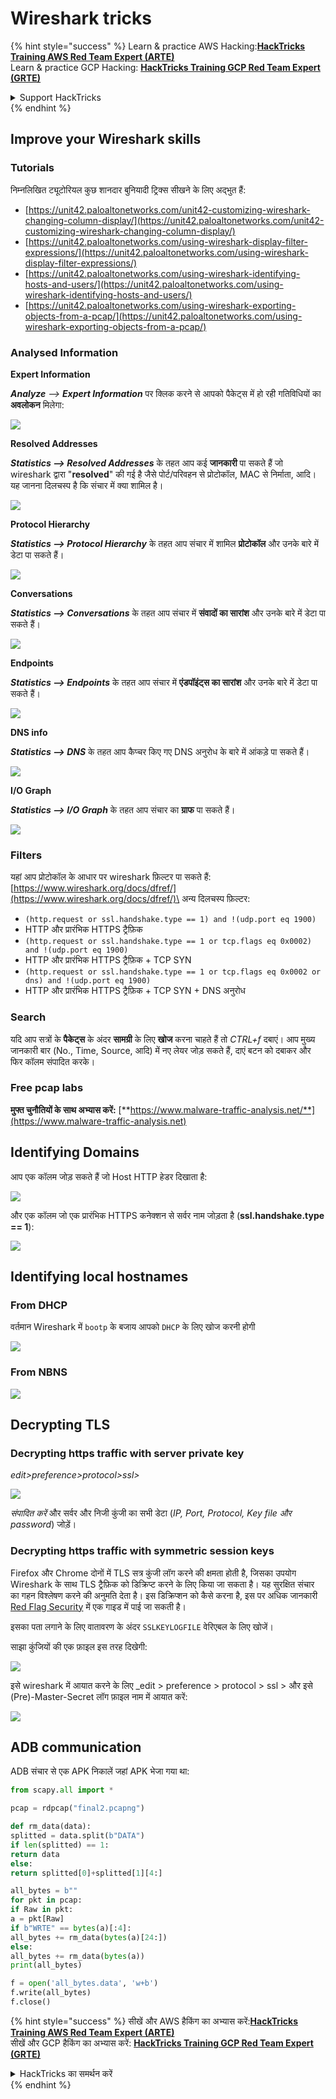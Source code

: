 # Wireshark tricks

{% hint style="success" %}
Learn & practice AWS Hacking:<img src="/.gitbook/assets/arte.png" alt="" data-size="line">[**HackTricks Training AWS Red Team Expert (ARTE)**](https://training.hacktricks.xyz/courses/arte)<img src="/.gitbook/assets/arte.png" alt="" data-size="line">\
Learn & practice GCP Hacking: <img src="/.gitbook/assets/grte.png" alt="" data-size="line">[**HackTricks Training GCP Red Team Expert (GRTE)**<img src="/.gitbook/assets/grte.png" alt="" data-size="line">](https://training.hacktricks.xyz/courses/grte)

<details>

<summary>Support HackTricks</summary>

* Check the [**subscription plans**](https://github.com/sponsors/carlospolop)!
* **Join the** 💬 [**Discord group**](https://discord.gg/hRep4RUj7f) or the [**telegram group**](https://t.me/peass) or **follow** us on **Twitter** 🐦 [**@hacktricks\_live**](https://twitter.com/hacktricks\_live)**.**
* **Share hacking tricks by submitting PRs to the** [**HackTricks**](https://github.com/carlospolop/hacktricks) and [**HackTricks Cloud**](https://github.com/carlospolop/hacktricks-cloud) github repos.

</details>
{% endhint %}


## Improve your Wireshark skills

### Tutorials

निम्नलिखित ट्यूटोरियल कुछ शानदार बुनियादी ट्रिक्स सीखने के लिए अद्भुत हैं:

* [https://unit42.paloaltonetworks.com/unit42-customizing-wireshark-changing-column-display/](https://unit42.paloaltonetworks.com/unit42-customizing-wireshark-changing-column-display/)
* [https://unit42.paloaltonetworks.com/using-wireshark-display-filter-expressions/](https://unit42.paloaltonetworks.com/using-wireshark-display-filter-expressions/)
* [https://unit42.paloaltonetworks.com/using-wireshark-identifying-hosts-and-users/](https://unit42.paloaltonetworks.com/using-wireshark-identifying-hosts-and-users/)
* [https://unit42.paloaltonetworks.com/using-wireshark-exporting-objects-from-a-pcap/](https://unit42.paloaltonetworks.com/using-wireshark-exporting-objects-from-a-pcap/)

### Analysed Information

**Expert Information**

_**Analyze** --> **Expert Information**_ पर क्लिक करने से आपको पैकेट्स में हो रही गतिविधियों का **अवलोकन** मिलेगा:

![](<../../../.gitbook/assets/image (256).png>)

**Resolved Addresses**

_**Statistics --> Resolved Addresses**_ के तहत आप कई **जानकारी** पा सकते हैं जो wireshark द्वारा "**resolved**" की गई है जैसे पोर्ट/परिवहन से प्रोटोकॉल, MAC से निर्माता, आदि। यह जानना दिलचस्प है कि संचार में क्या शामिल है।

![](<../../../.gitbook/assets/image (893).png>)

**Protocol Hierarchy**

_**Statistics --> Protocol Hierarchy**_ के तहत आप संचार में शामिल **प्रोटोकॉल** और उनके बारे में डेटा पा सकते हैं।

![](<../../../.gitbook/assets/image (586).png>)

**Conversations**

_**Statistics --> Conversations**_ के तहत आप संचार में **संवादों का सारांश** और उनके बारे में डेटा पा सकते हैं।

![](<../../../.gitbook/assets/image (453).png>)

**Endpoints**

_**Statistics --> Endpoints**_ के तहत आप संचार में **एंडपॉइंट्स का सारांश** और उनके बारे में डेटा पा सकते हैं।

![](<../../../.gitbook/assets/image (896).png>)

**DNS info**

_**Statistics --> DNS**_ के तहत आप कैप्चर किए गए DNS अनुरोध के बारे में आंकड़े पा सकते हैं।

![](<../../../.gitbook/assets/image (1063).png>)

**I/O Graph**

_**Statistics --> I/O Graph**_ के तहत आप संचार का **ग्राफ** पा सकते हैं।

![](<../../../.gitbook/assets/image (992).png>)

### Filters

यहां आप प्रोटोकॉल के आधार पर wireshark फ़िल्टर पा सकते हैं: [https://www.wireshark.org/docs/dfref/](https://www.wireshark.org/docs/dfref/)\
अन्य दिलचस्प फ़िल्टर:

* `(http.request or ssl.handshake.type == 1) and !(udp.port eq 1900)`
* HTTP और प्रारंभिक HTTPS ट्रैफ़िक
* `(http.request or ssl.handshake.type == 1 or tcp.flags eq 0x0002) and !(udp.port eq 1900)`
* HTTP और प्रारंभिक HTTPS ट्रैफ़िक + TCP SYN
* `(http.request or ssl.handshake.type == 1 or tcp.flags eq 0x0002 or dns) and !(udp.port eq 1900)`
* HTTP और प्रारंभिक HTTPS ट्रैफ़िक + TCP SYN + DNS अनुरोध

### Search

यदि आप सत्रों के **पैकेट्स** के अंदर **सामग्री** के लिए **खोज** करना चाहते हैं तो _CTRL+f_ दबाएं। आप मुख्य जानकारी बार (No., Time, Source, आदि) में नए लेयर जोड़ सकते हैं, दाएं बटन को दबाकर और फिर कॉलम संपादित करके।

### Free pcap labs

**मुफ्त चुनौतियों के साथ अभ्यास करें:** [**https://www.malware-traffic-analysis.net/**](https://www.malware-traffic-analysis.net)

## Identifying Domains

आप एक कॉलम जोड़ सकते हैं जो Host HTTP हेडर दिखाता है:

![](<../../../.gitbook/assets/image (639).png>)

और एक कॉलम जो एक प्रारंभिक HTTPS कनेक्शन से सर्वर नाम जोड़ता है (**ssl.handshake.type == 1**):

![](<../../../.gitbook/assets/image (408) (1).png>)

## Identifying local hostnames

### From DHCP

वर्तमान Wireshark में `bootp` के बजाय आपको `DHCP` के लिए खोज करनी होगी

![](<../../../.gitbook/assets/image (1013).png>)

### From NBNS

![](<../../../.gitbook/assets/image (1003).png>)

## Decrypting TLS

### Decrypting https traffic with server private key

_edit>preference>protocol>ssl>_

![](<../../../.gitbook/assets/image (1103).png>)

_संपादित करें_ और सर्वर और निजी कुंजी का सभी डेटा (_IP, Port, Protocol, Key file और password_) जोड़ें।

### Decrypting https traffic with symmetric session keys

Firefox और Chrome दोनों में TLS सत्र कुंजी लॉग करने की क्षमता होती है, जिसका उपयोग Wireshark के साथ TLS ट्रैफ़िक को डिक्रिप्ट करने के लिए किया जा सकता है। यह सुरक्षित संचार का गहन विश्लेषण करने की अनुमति देता है। इस डिक्रिप्शन को कैसे करना है, इस पर अधिक जानकारी [Red Flag Security](https://redflagsecurity.net/2019/03/10/decrypting-tls-wireshark/) में एक गाइड में पाई जा सकती है।

इसका पता लगाने के लिए वातावरण के अंदर `SSLKEYLOGFILE` वेरिएबल के लिए खोजें।

साझा कुंजियों की एक फ़ाइल इस तरह दिखेगी:

![](<../../../.gitbook/assets/image (820).png>)

इसे wireshark में आयात करने के लिए _edit > preference > protocol > ssl > और इसे (Pre)-Master-Secret लॉग फ़ाइल नाम में आयात करें:

![](<../../../.gitbook/assets/image (989).png>)

## ADB communication

ADB संचार से एक APK निकालें जहां APK भेजा गया था:
```python
from scapy.all import *

pcap = rdpcap("final2.pcapng")

def rm_data(data):
splitted = data.split(b"DATA")
if len(splitted) == 1:
return data
else:
return splitted[0]+splitted[1][4:]

all_bytes = b""
for pkt in pcap:
if Raw in pkt:
a = pkt[Raw]
if b"WRTE" == bytes(a)[:4]:
all_bytes += rm_data(bytes(a)[24:])
else:
all_bytes += rm_data(bytes(a))
print(all_bytes)

f = open('all_bytes.data', 'w+b')
f.write(all_bytes)
f.close()
```
{% hint style="success" %}
सीखें और AWS हैकिंग का अभ्यास करें:<img src="/.gitbook/assets/arte.png" alt="" data-size="line">[**HackTricks Training AWS Red Team Expert (ARTE)**](https://training.hacktricks.xyz/courses/arte)<img src="/.gitbook/assets/arte.png" alt="" data-size="line">\
सीखें और GCP हैकिंग का अभ्यास करें: <img src="/.gitbook/assets/grte.png" alt="" data-size="line">[**HackTricks Training GCP Red Team Expert (GRTE)**<img src="/.gitbook/assets/grte.png" alt="" data-size="line">](https://training.hacktricks.xyz/courses/grte)

<details>

<summary>HackTricks का समर्थन करें</summary>

* [**सदस्यता योजनाएँ**](https://github.com/sponsors/carlospolop) देखें!
* **हमारे** 💬 [**Discord समूह**](https://discord.gg/hRep4RUj7f) या [**telegram समूह**](https://t.me/peass) में शामिल हों या **Twitter** 🐦 पर हमें **फॉलो करें** [**@hacktricks\_live**](https://twitter.com/hacktricks\_live)**.**
* **हैकिंग ट्रिक्स साझा करें और** [**HackTricks**](https://github.com/carlospolop/hacktricks) और [**HackTricks Cloud**](https://github.com/carlospolop/hacktricks-cloud) गिटहब रिपोजिटरी में PRs सबमिट करें।

</details>
{% endhint %}
